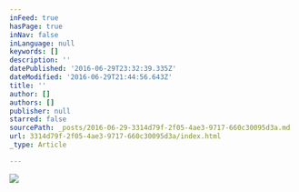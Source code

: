 ```yaml
---
inFeed: true
hasPage: true
inNav: false
inLanguage: null
keywords: []
description: ''
datePublished: '2016-06-29T23:32:39.335Z'
dateModified: '2016-06-29T21:44:56.643Z'
title: ''
author: []
authors: []
publisher: null
starred: false
sourcePath: _posts/2016-06-29-3314d79f-2f05-4ae3-9717-660c30095d3a.md
url: 3314d79f-2f05-4ae3-9717-660c30095d3a/index.html
_type: Article

---
```

![](https://the-grid-user-content.s3-us-west-2.amazonaws.com/65a80aa8-d6dc-48f0-87af-a8bb17e4cd94.jpg)